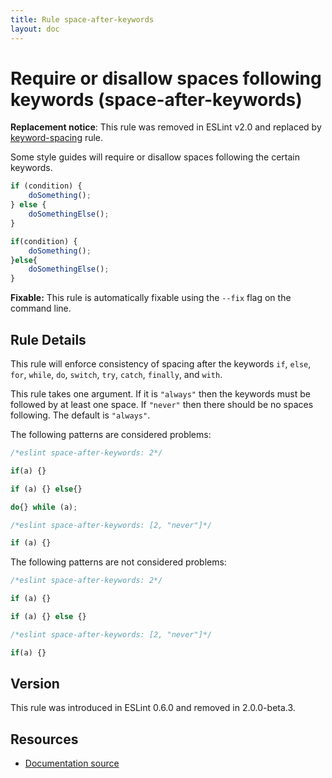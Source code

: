 ```yaml
---
title: Rule space-after-keywords
layout: doc
---
```

<!-- Note: No pull requests accepted for this file. See README.md in the root directory for details. -->
# Require or disallow spaces following keywords (space-after-keywords)

**Replacement notice**: This rule was removed in ESLint v2.0 and replaced by [keyword-spacing](keyword-spacing) rule.

Some style guides will require or disallow spaces following the certain keywords.

```js
if (condition) {
    doSomething();
} else {
    doSomethingElse();
}

if(condition) {
    doSomething();
}else{
    doSomethingElse();
}
```

**Fixable:** This rule is automatically fixable using the `--fix` flag on the command line.

## Rule Details

This rule will enforce consistency of spacing after the keywords `if`, `else`, `for`, `while`, `do`, `switch`, `try`, `catch`, `finally`, and `with`.

This rule takes one argument. If it is `"always"` then the keywords must be followed by at least one space. If `"never"`
then there should be no spaces following. The default is `"always"`.

The following patterns are considered problems:

```js
/*eslint space-after-keywords: 2*/

if(a) {}

if (a) {} else{}

do{} while (a);
```

```js
/*eslint space-after-keywords: [2, "never"]*/

if (a) {}
```

The following patterns are not considered problems:

```js
/*eslint space-after-keywords: 2*/

if (a) {}

if (a) {} else {}
```

```js
/*eslint space-after-keywords: [2, "never"]*/

if(a) {}
```

## Version

This rule was introduced in ESLint 0.6.0 and removed in 2.0.0-beta.3.

## Resources

* [Documentation source](https://github.com/eslint/eslint/tree/master/docs/rules/space-after-keywords.md)
